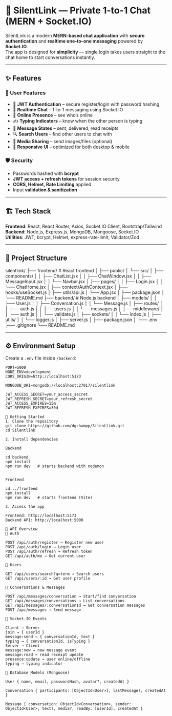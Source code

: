 # 🚀 SilentLink — Private 1-to-1 Chat (MERN + Socket.IO)

SilentLink is a modern **MERN-based chat application** with **secure authentication** and **realtime one-to-one messaging** powered by **Socket.IO**.  
The app is designed for **simplicity** — single login takes users straight to the chat home to start conversations instantly.

---

## ✨ Features

### 👤 User Features

- 🔐 **JWT Authentication** – secure register/login with password hashing
- 💬 **Realtime Chat** – 1-to-1 messaging using Socket.IO
- 📡 **Online Presence** – see who’s online
- ✍️ **Typing Indicators** – know when the other person is typing
- 📩 **Message States** – sent, delivered, read receipts
- 🔍 **Search Users** – find other users to chat with
- 📎 **Media Sharing** – send images/files (optional)
- 📱 **Responsive UI** – optimized for both desktop & mobile

### 🛡️ Security

- Passwords hashed with **bcrypt**
- **JWT access + refresh tokens** for session security
- **CORS, Helmet, Rate Limiting** applied
- Input **validation & sanitization**

---

## 🏗️ Tech Stack

**Frontend**: React, React Router, Axios, Socket.IO Client, Bootstrap/Tailwind  
**Backend**: Node.js, Express.js, MongoDB, Mongoose, Socket.IO  
**Utilities**: JWT, bcrypt, Helmet, express-rate-limit, Validator/Zod

---

## 📁 Project Structure

silentlink/
├── frontend/ # React frontend
│ ├── public/
│ └── src/
│ ├── components/
│ │ ├── ChatList.jsx
│ │ ├── ChatWindow.jsx
│ │ ├── MessageInput.jsx
│ │ └── Navbar.jsx
│ ├── pages/
│ │ ├── Login.jsx
│ │ └── ChatHome.jsx
│ ├── context/AuthContext.jsx
│ ├── hooks/useSocket.js
│ ├── utils/api.js
│ └── App.jsx
│ ├── package.json
│ └── README.md
├── backend/ # Node.js backend
│ ├── models/
│ │ ├── User.js
│ │ ├── Conversation.js
│ │ └── Message.js
│ ├── routes/
│ │ ├── auth.js
│ │ ├── users.js
│ │ └── messages.js
│ ├── middleware/
│ │ ├── auth.js
│ │ └── validate.js
│ ├── sockets/
│ │ └── index.js
│ ├── utils/
│ │ └── logger.js
│ ├── server.js
│ ├── package.json
│ └── .env
├── .gitignore
└── README.md

---

## ⚙️ Environment Setup

Create a `.env` file inside `/backend`:

```env
PORT=5000
NODE_ENV=development
CORS_ORIGIN=http://localhost:5173

MONGODB_URI=mongodb://localhost:27017/silentlink

JWT_ACCESS_SECRET=your_access_secret
JWT_REFRESH_SECRET=your_refresh_secret
JWT_ACCESS_EXPIRES=15m
JWT_REFRESH_EXPIRES=30d

🚀 Getting Started
1. Clone the repository
git clone https://github.com/dgchampp/Silentlink.git
cd Silentlink

2. Install dependencies

Backend

cd backend
npm install
npm run dev   # starts backend with nodemon


Frontend

cd ../frontend
npm install
npm run dev   # starts frontend (Vite)

3. Access the app

Frontend: http://localhost:5173
Backend API: http://localhost:5000

📱 API Overview
🔑 Auth

POST /api/auth/register → Register new user
POST /api/auth/login → Login user
POST /api/auth/refresh → Refresh token
GET /api/auth/me → Get current user

👥 Users

GET /api/users/search?q=term → Search users
GET /api/users/:id → Get user profile

💬 Conversations & Messages

POST /api/messages/conversation → Start/find conversation
GET /api/messages/conversations → List conversations
GET /api/messages/:conversationId → Get conversation messages
POST /api/messages → Send message

🔌 Socket.IO Events

Client → Server
join → { userId }
message:send → { conversationId, text }
typing → { conversationId, isTyping }
Server → Client
message:new → new message event
message:read → read receipt update
presence:update → user online/offline
typing → typing indicator

🧩 Database Models (Mongoose)

User { name, email, passwordHash, avatar?, createdAt }

Conversation { participants: [ObjectId<User>], lastMessage?, createdAt }

Message { conversation: ObjectId<Conversation>, sender: ObjectId<User>, text?, media?, readBy: [userId], createdAt }
```
